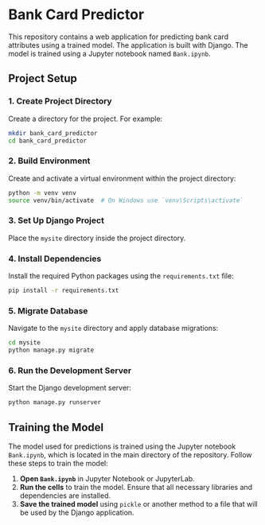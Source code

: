 # Bank Card Predictor

This repository contains a web application for predicting bank card attributes using a trained model. The application is built with Django. The model is trained using a Jupyter notebook named `Bank.ipynb`.

## Project Setup

### 1. Create Project Directory

Create a directory for the project. For example:

```bash
mkdir bank_card_predictor
cd bank_card_predictor
```

### 2. Build Environment

Create and activate a virtual environment within the project directory:

```bash
python -m venv venv
source venv/bin/activate  # On Windows use `venv\Scripts\activate`
```

### 3. Set Up Django Project

Place the `mysite` directory inside the project directory.

### 4. Install Dependencies

Install the required Python packages using the `requirements.txt` file:

```bash
pip install -r requirements.txt
```

### 5. Migrate Database

Navigate to the `mysite` directory and apply database migrations:

```bash
cd mysite
python manage.py migrate
```

### 6. Run the Development Server

Start the Django development server:

```bash
python manage.py runserver
```

## Training the Model

The model used for predictions is trained using the Jupyter notebook `Bank.ipynb`, which is located in the main directory of the repository. Follow these steps to train the model:

1. **Open `Bank.ipynb`** in Jupyter Notebook or JupyterLab.
2. **Run the cells** to train the model. Ensure that all necessary libraries and dependencies are installed.
3. **Save the trained model** using `pickle` or another method to a file that will be used by the Django application.
